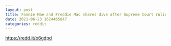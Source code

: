 ```yaml
--- 
layout: post 
title: Fannie Mae and Freddie Mac shares dive after Supreme Court ruling 
date: 2021-06-23 1624465847 
categories: reddit 
--- 
```

https://redd.it/o6gdpd